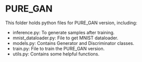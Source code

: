 # PURE_GAN

This folder holds python files for PURE_GAN version, including:

- inference.py: To generate samples after training.
- mnist_dataloader.py: File to get MNIST dataloader.
- models.py: Contains Generator and Discriminator classes.
- train.py: File to train the PURE_GAN version.
- utils.py: Contains some helpful functions.
